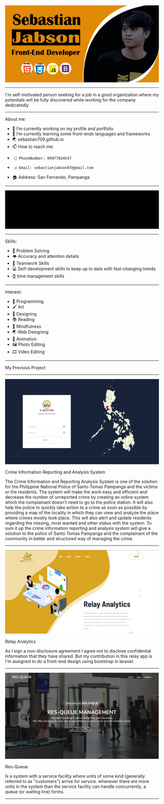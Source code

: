  ![Sebastian on SCJ](https://raw.githubusercontent.com/sebastian709/sebastian709/main/images/SCJBanner.png)

_________________________________________________

 I'm self-motivated person seeking for a job in a good organization where my potentials will be fully
discovered while working for the company dedicatedly

____________________________

About me:

- 🔭 I’m currently working on my profile and portfolio
- 🌱 I’m currently learning some front-ends languages and frameworks
- 🌏 sebastian709.github.io
- 📫 How to reach me: 
-      📱 PhoneNumber: 09977024547
-      ✉️ Email: sebastianjabson07@gmail.com
- 🏠 Address: San Fernando, Pampanga

_________________________________________________


![Sebastian on SCJ](https://raw.githubusercontent.com/sebastian709/sebastian709/main/images/code.gif)


_______________________________

Skills: 

- 🧮 Problem Solving
- 👁️ Accuracy and attention details
- 👥 Teamwork Skills
- 💻 Self-development skills to keep up to date with fast-changing
trends
- ⌚ time management skills

_______________________

Interest:

- 🤖 Programming
- 🖌️ Art
- 📔 Designing
- 📚 Reading
- 🧠 Mindfulness
- 🌏 Web Designing
- 🦾 Animation
- 🖼️ Photo Editing
- 🎞️ Video Editing

______________________

My Previous Project

______________________

![Sebastian on SCJ](https://raw.githubusercontent.com/sebastian709/sebastian709/main/images/Ciras.PNG)

Crime Information Reporting and Analysis System

The Crime Information and Reporting Analysis System is one of the solution for the Philippine National Police of Santo Tomas Pampanga and the victims or the residents. The system will make the work easy and efficient and decrease the number of unreported crime by creating an online system which the complainant doesn’t need to go to the police station. It will also help the police to quickly take action to a crime as soon as possible by providing a map of the locality in which they can view and analyze the place where crimes mostly took place. This will also alert and update residents regarding the missing, most wanted and other status with the system. To sum it up the crime information reporting and analysis system will give a solution to the police of Santo Tomas Pampanga and the complainant of the community in better and structured way of managing the crime.

_____________________________________________________________

![Sebastian on SCJ](https://raw.githubusercontent.com/sebastian709/sebastian709/main/images/Relay.PNG)

Relay Analytics

As I sign a non-disclosure agreement I agree not to disclose confidential information that they have shared. But my contribution in this relay app is I'm assigned to do a front-end design using bootstrap in laravel.

______________________________________________________________

![Sebastian on SCJ](https://raw.githubusercontent.com/sebastian709/sebastian709/main/images/Resqueue.PNG)

Res-Queue

Is a system with a service facility where units of some kind (generally referred to as "customers") arrive for service. whenever there are more units in the system than the service facility can handle concurrently, a queue (or waiting line) forms.

_____________________________________________________________
